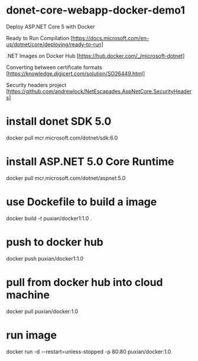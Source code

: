 # donet-core-webapp-docker-demo1
Deploy ASP.NET Core 5 with Docker

Ready to Run Compilation [https://docs.microsoft.com/en-us/dotnet/core/deploying/ready-to-run]

.NET Images on Docker Hub [https://hub.docker.com/_/microsoft-dotnet]

Converting between certificate formats [https://knowledge.digicert.com/solution/SO26449.html]

Security headers project [https://github.com/andrewlock/NetEscapades.AspNetCore.SecurityHeaders]

# install donet SDK 5.0
docker pull mcr.microsoft.com/dotnet/sdk:6.0

# install ASP.NET 5.0 Core Runtime
docker pull mcr.microsoft.com/dotnet/aspnet:5.0

# use Dockefile to build a image 
docker build -t puxian/docker1:1.0 .

# push to docker hub
docker push puxian/docker1:1.0

# pull from docker hub into cloud machine
docker pull puxian/docker:1.0

# run image
docker run -d --restart=unless-stopped -p 80:80 puxian/docker:1.0


